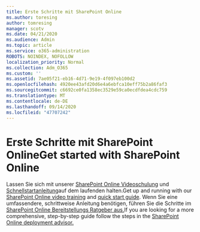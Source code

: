 ```yaml
---
title: Erste Schritte mit SharePoint Online
ms.author: toresing
author: tomresing
manager: scotv
ms.date: 04/21/2020
ms.audience: Admin
ms.topic: article
ms.service: o365-administration
ROBOTS: NOINDEX, NOFOLLOW
localization_priority: Normal
ms.collection: Adm_O365
ms.custom: ''
ms.assetid: 7ae05f21-eb16-4d71-9e19-4f097eb100d2
ms.openlocfilehash: 4920ee43afd20d6e4a6ebfca10eff75b2a86faf3
ms.sourcegitcommit: c6692ce0fa1358ec3529e59ca0ecdfdea4cdc759
ms.translationtype: MT
ms.contentlocale: de-DE
ms.lasthandoff: 09/14/2020
ms.locfileid: "47707242"
---
```

# <a name="get-started-with-sharepoint-online"></a><span data-ttu-id="8ed96-102">Erste Schritte mit SharePoint Online</span><span class="sxs-lookup"><span data-stu-id="8ed96-102">Get started with SharePoint Online</span></span>

<span data-ttu-id="8ed96-103">Lassen Sie sich mit unserer [SharePoint Online Videoschulung](https://go.microsoft.com/fwlink/?linkid=866438) und [Schnellstartanleitung](https://go.microsoft.com/fwlink/?linkid=866437)auf dem laufenden halten.</span><span class="sxs-lookup"><span data-stu-id="8ed96-103">Get up and running with our [SharePoint Online video training](https://go.microsoft.com/fwlink/?linkid=866438) and [quick start guide](https://go.microsoft.com/fwlink/?linkid=866437).</span></span> <span data-ttu-id="8ed96-104">Wenn Sie eine umfassendere, schrittweise Anleitung benötigen, führen Sie die Schritte im [SharePoint Online Bereitstellungs Ratgeber aus.](https://portal.office.com/onboarding/sharepointonline#/)</span><span class="sxs-lookup"><span data-stu-id="8ed96-104">If you are looking for a more comprehensive, step-by-step guide follow the steps in the [SharePoint Online deployment advisor.](https://portal.office.com/onboarding/sharepointonline#/)</span></span>
  

